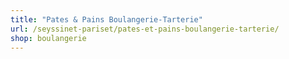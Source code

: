```yaml
---
title: "Pates & Pains Boulangerie-Tarterie"
url: /seyssinet-pariset/pates-et-pains-boulangerie-tarterie/
shop: boulangerie
---
```

